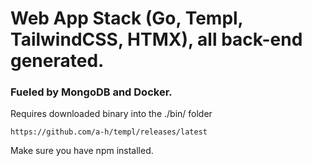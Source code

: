 # Web App Stack (Go, Templ, TailwindCSS, HTMX), all back-end generated. 
### Fueled by MongoDB and Docker.

Requires downloaded binary into the ./bin/ folder
```
https://github.com/a-h/templ/releases/latest
```

Make sure you have npm installed.